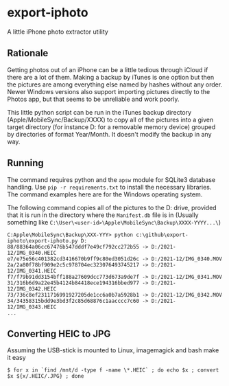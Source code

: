 # export-iphoto
A little iPhone photo extractor utility

## Rationale

Getting photos out of an iPhone can be a little tedious through iCloud if there are a lot of them. Making a backup by iTunes is one option but then the pictures are among everything else named by hashes without any order. Newer Windows versions also support importing pictures directly to the Photos app, but that seems to be unreliable and work poorly. 

This little python script can be run in the iTunes backup directory (Apple/MobileSync/Backup/XXXX) to copy all of the pictures into a given target directory (for instance D: for a removable memory device) grouped by directories of format Year/Month. It doesn't modify the backup in any way.

## Running

The command requires python and the `apsw` module for SQLite3 database handling. Use `pip -r requirements.txt` to install the necessary libraries. The command examples here are for the Windows operating system. 

The following command copies all of the pictures to the D: drive, provided that it is run in the directory where the `Manifest.db` file is in (Usually something like `C:\User\<user-id>\Apple\MobileSync\Backup\XXXX-YYYY...\`)

```
C:Apple\MobileSync\Backup\XXX-YYY> python c:\github\export-iphoto\export-iphoto.py D:
88/88364a06cc67476b547dddf7e49cf792cc272b55 -> D:/2021-12/IMG_0340.HEIC
e7/e75e56c401382cd3416670b9ff9c80ed3051d26c -> D:/2021-12/IMG_0340.MOV
2a/2a80f78bf909e2c5c978704ec323076493745217 -> D:/2021-12/IMG_0341.HEIC
f7/f79b91dd3154bff188a27609dcc773d673a9de7f -> D:/2021-12/IMG_0341.MOV
31/316b6d9a22e45b4124b84418ece194316bbed977 -> D:/2021-12/IMG_0342.HEIC
73/736c8ef2311716991927205de1cc6a0b7a5928b1 -> D:/2021-12/IMG_0342.MOV
34/34358315bdd9e3bd3f2c85d68876c1aacccc7c60 -> D:/2021-12/IMG_0343.HEIC
...
```

## Converting HEIC to JPG

Assuming the USB-stick is mounted to Linux, imagemagick and bash make it easy

```
$ for x in `find /mnt/d -type f -name \*.HEIC` ; do echo $x ; convert $x ${x/.HEIC/.JPG} ; done
```
